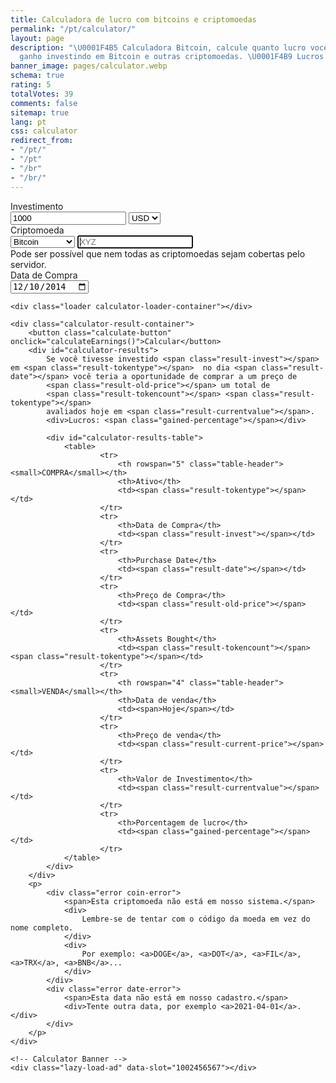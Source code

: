 ```yaml
---
title: Calculadora de lucro com bitcoins e criptomoedas
permalink: "/pt/calculator/"
layout: page
description: "\U0001F4B5 Calculadora Bitcoin, calcule quanto lucro você poderia ter
  ganho investindo em Bitcoin e outras criptomoedas. \U0001F4B9 Lucros."
banner_image: pages/calculator.webp
schema: true
rating: 5
totalVotes: 39
comments: false
sitemap: true
lang: pt
css: calculator
redirect_from:
- "/pt/"
- "/pt"
- "/br"
- "/br/"
---
```


<div style="margin-bottom: 10px">
    <div style="margin-top:-25px; display: none">
        <small>For periodical investments please use our <a href="/investment">advanced calculator</a>.</small>
    </div>
</div>
<div class="calculator-block">
    <div class="calculator-form-row">
        <div class="calculator-col-start">
            <label>Investimento</label>
        </div>
        <div class="calculator-col-end">
            <input id="invest-quantity" type="number" value="1000" class="data-hj-allow">
            <select id="invest-fiat">
                <option>USD</option>
                <option>EUR</option>
            </select>
        </div>
    </div>
    <div class="calculator-form-row">
        <div class="calculator-col-start">
            <label>Criptomoeda</label>
        </div>
        <div class="calculator-col-end">
			<select id="invest-currency" onchange="updateInputMinDate()">
				<option value="BTC"  min="2010-07-18">Bitcoin</option>
				<option value="ETH"  min="2015-08-08">Ethereum</option>
				<option value="LTC"  min="2013-09-15">Litecoin</option>
                <option value="MIOTA"  min="2017-06-14">IOTA</option>
				<option value="XMR"  min="2015-01-27">Monero</option>
				<option value="ADA" min="2017-10-02">Cardano</option>
				<option value="XRP"  min="2015-01-30">Ripple</option>
				<option class="editable">Outro ativo ...</option>
			</select>
            <input width="150" class="calculator-othercoins data-hj-allow" autofocus placeholder="XYZ" />
        </div>
    </div>
    <div class="calculator-othercoins"><span>Pode ser possível que nem todas as criptomoedas sejam cobertas pelo servidor.</span></div>
    <div class="calculator-form-row">
        <div class="calculator-col-start">
            <label>Data de Compra</label>
        </div>
        <div class="calculator-col-end">
            <input id="invest-date" type="date" value="2014-12-10" min="2010-07-18" class="data-hj-allow">
        </div>
    </div>

    <div class="loader calculator-loader-container"></div>
    
    <div class="calculator-result-container">
        <button class="calculate-button" onclick="calculateEarnings()">Calcular</button>
        <div id="calculator-results">
            Se você tivesse investido <span class="result-invest"></span> em <span class="result-tokentype"></span>  no dia <span class="result-date"></span> você teria a oportunidade de comprar a um preço de 
            <span class="result-old-price"></span> um total de
            <span class="result-tokencount"></span> <span class="result-tokentype"></span>
            avaliados hoje em <span class="result-currentvalue"></span>.
            <div>Lucros: <span class="gained-percentage"></span></div>

            <div id="calculator-results-table">
                <table>
                        <tr>
                            <th rowspan="5" class="table-header"><small>COMPRA</small></th>
                            <th>Ativo</th>
                            <td><span class="result-tokentype"></span></td>
                        </tr>
                        <tr>
                            <th>Data de Compra</th>
                            <td><span class="result-invest"></span></td>
                        </tr>
                        <tr>
                            <th>Purchase Date</th>
                            <td><span class="result-date"></span></td>
                        </tr>
                        <tr>
                            <th>Preço de Compra</th>
                            <td><span class="result-old-price"></span></td>
                        </tr>
                        <tr>
                            <th>Assets Bought</th>
                            <td><span class="result-tokencount"></span> <span class="result-tokentype"></span></td>
                        </tr>
                        <tr>
                            <th rowspan="4" class="table-header"><small>VENDA</small></th>
                            <th>Data de venda</th>
                            <td><span>Hoje</span></td>
                        </tr>
                        <tr>
                            <th>Preço de venda</th>
                            <td><span class="result-current-price"></span></td>
                        </tr>
                        <tr>
                            <th>Valor de Investimento</th>
                            <td><span class="result-currentvalue"></span></td>
                        </tr>
                        <tr>
                            <th>Porcentagem de lucro</th>
                            <td><span class="gained-percentage"></span></td>
                        </tr>
                </table>
            </div>
        </div>
        <p>
            <div class="error coin-error">
                <span>Esta criptomoeda não está em nosso sistema.</span>
                <div>
                    Lembre-se de tentar com o código da moeda em vez do nome completo.
                </div>
                <div>
                    Por exemplo: <a>DOGE</a>, <a>DOT</a>, <a>FIL</a>, <a>TRX</a>, <a>BNB</a>...
                </div>
            </div>
            <div class="error date-error">
                <span>Esta data não está em nosso cadastro.</span>
                <div>Tente outra data, por exemplo <a>2021-04-01</a>.</div>
            </div>
        </p>
    </div>

    <!-- Calculator Banner -->
    <div class="lazy-load-ad" data-slot="1002456567"></div>
    
</div>

<script defer src="{{ site.baseurl }}/js/calculator-common.js?{{site.time | date: '%s%N'}}"></script>
<script defer src="{{ site.baseurl }}/js/calculator.js?{{site.time | date: '%s%N'}}"></script>
